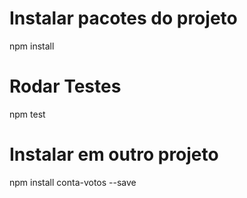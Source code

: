 # Instalar pacotes do projeto
npm install

# Rodar Testes
npm test

# Instalar em outro projeto
npm install conta-votos --save
